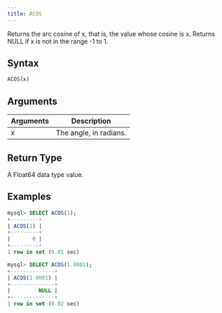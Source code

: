 ```yaml
---
title: ACOS
---
```


Returns the arc cosine of x, that is, the value whose cosine is x. Returns NULL if x is not in the range -1 to 1.

## Syntax

```sql
ACOS(x)
```

## Arguments

| Arguments   | Description |
| ----------- | ----------- |
| x | The angle, in radians. |

## Return Type

A Float64 data type value.


## Examples

```sql
mysql> SELECT ACOS(1);
+---------+
| ACOS(1) |
+---------+
|       0 |
+---------+
1 row in set (0.01 sec)

mysql> SELECT ACOS(1.0001);
+--------------+
| ACOS(1.0001) |
+--------------+
|         NULL |
+--------------+
1 row in set (0.02 sec)
```

